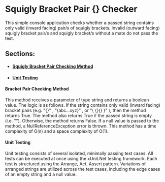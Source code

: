 <h1>Squigly Bracket Pair {} Checker</h1>

<p>This simple console application checks whether a passed string contains only valid (inward facing) pair/s of squigly brackets. Invalid (outward facing) squigly bracket pair/s and squigly bracket/s without a mate do not pass the test.</p>

<h2>Sections:</h2>
<ul>
  <li><h4><a href="https://github.com/CrewsControlSolutions/CSharpProjects/blob/main/TechnicalAssessmentJN/TechnicalAssessmentJN/BracketChecker.cs">Squigly Bracket Pair Checking Method</a></h4></li>
  <li><h4><a href="https://github.com/CrewsControlSolutions/CSharpProjects/blob/main/TechnicalAssessmentJN/UnitTest/BracketTest1.cs">Unit Testing</a></h4></li>
</ul>
 
 <h4>Bracket Pair Checking Method</h4>
 <p>
  This method receives a parameter of type string and returns a boolean value. The logic is as follows. If the string contains only valid (inward facing) bracket pairs (e.g.  "{}" ,  "{abc...xyz}" , or  "{ {}{} }" ), then the method returns True. The method also returns True if the passed string is empty (i.e. ""). Otherwise, the method returns False. If a null value is passed to the method, a NullReferenceException error is thrown. This method has a time complexity of O(n) and a space complexity of O(1).
 </p>
 
 <h4>Unit Testing</h4>
 <p>
  Unit testing consists of several isolated, minimally passing test cases. All tests can be executed at once using the xUnit.Net testing framework. Each test is structured using the Arrange, Act, Assert pattern. Variations of arranged strings are utilized across the test cases, including the edge cases of an empty string and a null value.
 </p>
